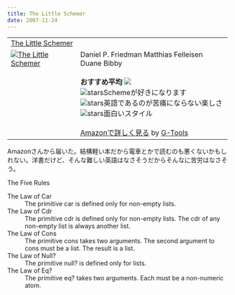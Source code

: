 ```yaml
---
title: The Little Schemer
date: 2007-11-24
---
```

<table class="g-tools_table"><tr><td colspan="2"><span class="g-tools_title"><a href="http://www.amazon.co.jp/gp/redirect.html%3FASIN=0262560992%26tag=ukstudio0c-22%26lcode=xm2%26cID=2025%26ccmID=165953%26location=/o/ASIN/0262560992%253FSubscriptionId=0G91FPYVW6ZGWBH4Y9G2" target="_top">The Little Schemer</a></span></td></tr><tr><td valign="top"><span class="g-tools_img"><a href="http://www.amazon.co.jp/gp/redirect.html%3FASIN=0262560992%26tag=ukstudio0c-22%26lcode=xm2%26cID=2025%26ccmID=165953%26location=/o/ASIN/0262560992%253FSubscriptionId=0G91FPYVW6ZGWBH4Y9G2" target="_top"><img src="http://ecx.images-amazon.com/images/I/115J0Y2ZQBL.jpg"  alt="The Little Schemer" /></a></span></td><td valign="top"><span class="g-tools_body">Daniel P. Friedman Matthias Felleisen Duane Bibby <br /><br /><strong>おすすめ平均</strong> <img src="http://g-images.amazon.com/images/G/01/detail/stars-5-0.gif" /><br /><img src="http://g-images.amazon.com/images/G/01/detail/stars-5-0.gif" alt="stars" />Schemeが好きになります<br /><img src="http://g-images.amazon.com/images/G/01/detail/stars-5-0.gif" alt="stars" />英語であるのが苦痛にならない楽しさ<br /><img src="http://g-images.amazon.com/images/G/01/detail/stars-5-0.gif" alt="stars" />面白いスタイル<br /><br /><a href="http://www.amazon.co.jp/gp/redirect.html%3FASIN=0262560992%26tag=ukstudio0c-22%26lcode=xm2%26cID=2025%26ccmID=165953%26location=/o/ASIN/0262560992%253FSubscriptionId=0G91FPYVW6ZGWBH4Y9G2" target="_top">Amazonで詳しく見る</a></span><span class="g-tools_by"> by <a href="http://www.goodpic.com/mt/aws/index.html" >G-Tools</a></span></td></tr></table>

Amazonさんから届いた。結構軽い本だから電車とかで読むのも悪くないかもしれない。洋書だけど、そんな難しい英語はなさそうだからそんなに苦労はなさそう。

The Five Rules
<dl>
<dt>The Law of Car</dt>
<dd>The primitive car is defined only for non-empty lists.</dd>
<dt>The Law of Cdr</dt>
<dd>The primitive cdr is defined only for non-empty lists. The cdr of any non-empty list is always another list.</dd>
<dt>The Law of Cons</dt>
<dd>The primitive cons takes two arguments. The second argument to cons must be a list. The result is a list.</dd>
<dt>The Law of Null?</dt>
<dd>The primitive null? is defined only for lists.</dd>
<dt>The Law of Eq?</dt>
<dd>The primitive eq? takes two arguments. Each must be a non-numeric atom.</dd>
</dl>